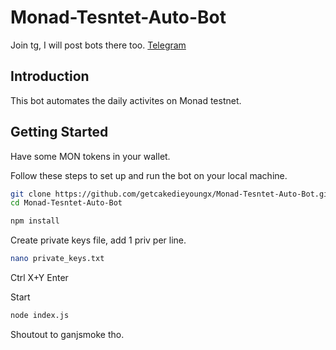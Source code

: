 # Monad-Tesntet-Auto-Bot

Join tg, I will post bots there too.
[Telegram](https://t.me/getcakedieyoungx)

## Introduction
This bot automates the daily activites on Monad testnet.

## Getting Started

Have some MON tokens in your wallet.

Follow these steps to set up and run the bot on your local machine.

```bash
git clone https://github.com/getcakedieyoungx/Monad-Tesntet-Auto-Bot.git
cd Monad-Tesntet-Auto-Bot
```

```bash
npm install
```

Create private keys file, add 1 priv per line.

```bash
nano private_keys.txt
```
Ctrl X+Y Enter

Start

```bash
node index.js
```

Shoutout to ganjsmoke tho.
